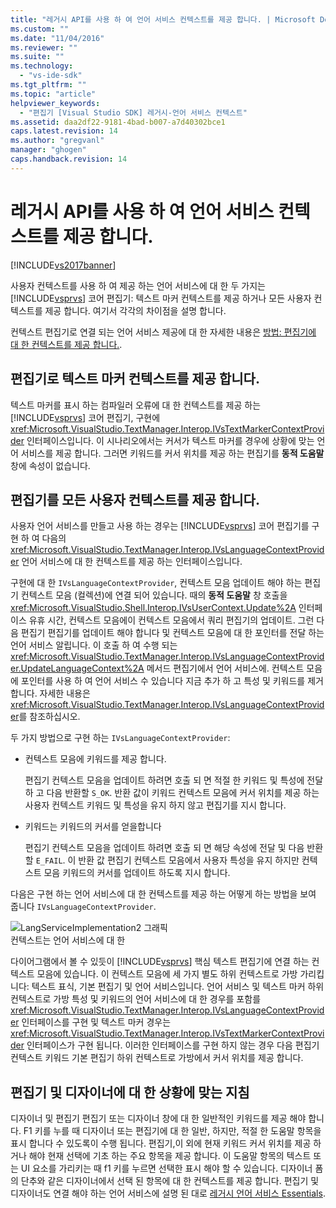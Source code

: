 ```yaml
---
title: "레거시 API를 사용 하 여 언어 서비스 컨텍스트를 제공 합니다. | Microsoft Docs"
ms.custom: ""
ms.date: "11/04/2016"
ms.reviewer: ""
ms.suite: ""
ms.technology: 
  - "vs-ide-sdk"
ms.tgt_pltfrm: ""
ms.topic: "article"
helpviewer_keywords: 
  - "편집기 [Visual Studio SDK] 레거시-언어 서비스 컨텍스트"
ms.assetid: daa2df22-9181-4bad-b007-a7d40302bce1
caps.latest.revision: 14
ms.author: "gregvanl"
manager: "ghogen"
caps.handback.revision: 14
---
```

# 레거시 API를 사용 하 여 언어 서비스 컨텍스트를 제공 합니다.
[!INCLUDE[vs2017banner](../code-quality/includes/vs2017banner.md)]

사용자 컨텍스트를 사용 하 여 제공 하는 언어 서비스에 대 한 두 가지는 [!INCLUDE[vsprvs](../code-quality/includes/vsprvs_md.md)] 코어 편집기: 텍스트 마커 컨텍스트를 제공 하거나 모든 사용자 컨텍스트를 제공 합니다.  여기서 각각의 차이점을 설명 합니다.  
  
 컨텍스트 편집기로 연결 되는 언어 서비스 제공에 대 한 자세한 내용은 [방법: 편집기에 대 한 컨텍스트를 제공 합니다.](../extensibility/how-to-provide-context-for-editors.md).  
  
## 편집기로 텍스트 마커 컨텍스트를 제공 합니다.  
 텍스트 마커를 표시 하는 컴파일러 오류에 대 한 컨텍스트를 제공 하는 [!INCLUDE[vsprvs](../code-quality/includes/vsprvs_md.md)] 코어 편집기, 구현에 <xref:Microsoft.VisualStudio.TextManager.Interop.IVsTextMarkerContextProvider> 인터페이스입니다.  이 시나리오에서는 커서가 텍스트 마커를 경우에 상황에 맞는 언어 서비스를 제공 합니다.  그러면 키워드를 커서 위치를 제공 하는 편집기를  **동적 도움말** 창에 속성이 없습니다.  
  
## 편집기를 모든 사용자 컨텍스트를 제공 합니다.  
 사용자 언어 서비스를 만들고 사용 하는 경우는 [!INCLUDE[vsprvs](../code-quality/includes/vsprvs_md.md)] 코어 편집기를 구현 하 여 다음의 <xref:Microsoft.VisualStudio.TextManager.Interop.IVsLanguageContextProvider> 언어 서비스에 대 한 컨텍스트를 제공 하는 인터페이스입니다.  
  
 구현에 대 한 `IVsLanguageContextProvider`, 컨텍스트 모음 업데이트 해야 하는 편집기 컨텍스트 모음 \(컬렉션\)에 연결 되어 있습니다.  때의  **동적 도움말** 창 호출을 <xref:Microsoft.VisualStudio.Shell.Interop.IVsUserContext.Update%2A> 인터페이스 유휴 시간, 컨텍스트 모음에이 컨텍스트 모음에서 쿼리 편집기의 업데이트.  그런 다음 편집기 편집기를 업데이트 해야 합니다 및 컨텍스트 모음에 대 한 포인터를 전달 하는 언어 서비스 알립니다.  이 호출 하 여 수행 되는 <xref:Microsoft.VisualStudio.TextManager.Interop.IVsLanguageContextProvider.UpdateLanguageContext%2A> 메서드 편집기에서 언어 서비스에.  컨텍스트 모음에 포인터를 사용 하 여 언어 서비스 수 있습니다 지금 추가 하 고 특성 및 키워드를 제거 합니다.  자세한 내용은 <xref:Microsoft.VisualStudio.TextManager.Interop.IVsLanguageContextProvider>를 참조하십시오.  
  
 두 가지 방법으로 구현 하는 `IVsLanguageContextProvider`:  
  
-   컨텍스트 모음에 키워드를 제공 합니다.  
  
     편집기 컨텍스트 모음을 업데이트 하려면 호출 되 면 적절 한 키워드 및 특성에 전달 하 고 다음 반환할 `S_OK`.  반환 값이 키워드 컨텍스트 모음에 커서 위치를 제공 하는 사용자 컨텍스트 키워드 및 특성을 유지 하지 않고 편집기를 지시 합니다.  
  
-   키워드는 키워드의 커서를 얻을합니다  
  
     편집기 컨텍스트 모음을 업데이트 하려면 호출 되 면 해당 속성에 전달 및 다음 반환할 `E_FAIL`.  이 반환 값 편집기 컨텍스트 모음에서 사용자 특성을 유지 하지만 컨텍스트 모음 키워드의 커서를 업데이트 하도록 지시 합니다.  
  
 다음은 구현 하는 언어 서비스에 대 한 컨텍스트를 제공 하는 어떻게 하는 방법을 보여 줍니다 `IVsLanguageContextProvider`.  
  
 ![LangServiceImplementation2 그래픽](../extensibility/media/vslanguageservice2.png "vsLanguageService2")  
컨텍스트는 언어 서비스에 대 한  
  
 다이어그램에서 볼 수 있듯이 [!INCLUDE[vsprvs](../code-quality/includes/vsprvs_md.md)] 핵심 텍스트 편집기에 연결 하는 컨텍스트 모음에 있습니다.  이 컨텍스트 모음에 세 가지 별도 하위 컨텍스트로 가방 가리킵니다: 텍스트 표식, 기본 편집기 및 언어 서비스입니다.  언어 서비스 및 텍스트 마커 하위 컨텍스트로 가방 특성 및 키워드의 언어 서비스에 대 한 경우를 포함를 <xref:Microsoft.VisualStudio.TextManager.Interop.IVsLanguageContextProvider> 인터페이스를 구현 및 텍스트 마커 경우는 <xref:Microsoft.VisualStudio.TextManager.Interop.IVsTextMarkerContextProvider> 인터페이스가 구현 됩니다.  이러한 인터페이스를 구현 하지 않는 경우 다음 편집기 컨텍스트 키워드 기본 편집기 하위 컨텍스트로 가방에서 커서 위치를 제공 합니다.  
  
## 편집기 및 디자이너에 대 한 상황에 맞는 지침  
 디자이너 및 편집기 편집기 또는 디자이너 창에 대 한 일반적인 키워드를 제공 해야 합니다.  F1 키를 누를 때 디자이너 또는 편집기에 대 한 일반, 하지만, 적절 한 도움말 항목을 표시 합니다 수 있도록이 수행 됩니다.  편집기,이 외에 현재 키워드 커서 위치를 제공 하거나 해야 현재 선택에 기초 하는 주요 항목을 제공 합니다.  이 도움말 항목의 텍스트 또는 UI 요소를 가리키는 때 f1 키를 누르면 선택한 표시 해야 할 수 있습니다.  디자이너 폼의 단추와 같은 디자이너에서 선택 된 항목에 대 한 컨텍스트를 제공 합니다.  편집기 및 디자이너도 연결 해야 하는 언어 서비스에 설명 된 대로 [레거시 언어 서비스 Essentials](../extensibility/internals/legacy-language-service-essentials.md).